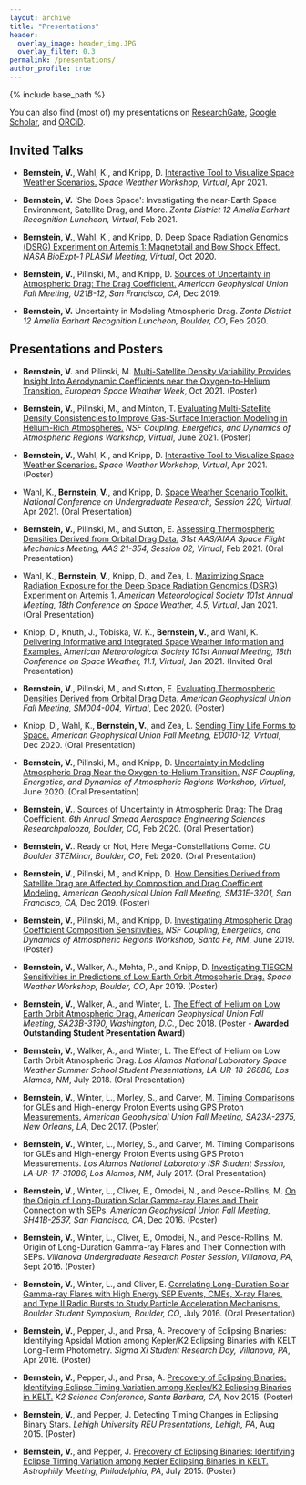 ```yaml
---
layout: archive
title: "Presentations"
header:
  overlay_image: header_img.JPG
  overlay_filter: 0.3
permalink: /presentations/
author_profile: true
---
```


{% include base_path %}

You can also find (most of) my presentations on <a href="https://www.researchgate.net/profile/Valerie-Bernstein/research">ResearchGate</a>, <a href="https://scholar.google.com/citations?user=qM2RFKoAAAAJ&hl=en">Google Scholar</a>, and <a href="https://orcid.org/0000-0002-4467-6112">ORCiD</a>.

Invited Talks
------

* <b>Bernstein, V.</b>, Wahl, K., and Knipp, D. [Interactive Tool to Visualize Space Weather Scenarios.](https://www.youtube.com/watch?v=aVNDKAq6rn4) <i>Space Weather Workshop, Virtual</i>, Apr 2021.

* <b>Bernstein, V.</b> 'She Does Space': Investigating the near-Earth Space Environment, Satellite Drag, and More. <i>Zonta District 12 Amelia Earhart Recognition Luncheon, Virtual</i>, Feb 2021.

* <b>Bernstein, V.</b>, Wahl, K., and Knipp, D. [Deep Space Radiation Genomics (DSRG) Experiment on Artemis 1: Magnetotail and Bow Shock Effect.](https://www.researchgate.net/publication/353224352_Deep_Space_Radiation_Genomics_DSRG_Experiment_on_Artemis_1_Magnetotail_and_Bow_Shock_Effect) <i>NASA BioExpt-1 PLASM Meeting, Virtual</i>, Oct 2020.

* <b>Bernstein, V.</b>, Pilinski, M., and Knipp, D. [Sources of Uncertainty in Atmospheric Drag: The Drag Coefficient.](https://www.essoar.org/doi/10.1002/essoar.10501842.1) <i>American Geophysical Union Fall Meeting, U21B-12, San Francisco, CA</i>, Dec 2019.

* <b>Bernstein, V.</b> Uncertainty in Modeling Atmospheric Drag. <i>Zonta District 12 Amelia Earhart Recognition Luncheon, Boulder, CO</i>, Feb 2020.


Presentations and Posters
------

* <b>Bernstein, V.</b> and Pilinski, M. [Multi-Satellite Density Variability Provides Insight Into Aerodynamic Coefficients near the Oxygen-to-Helium Transition.](https://www.researchgate.net/publication/356125569_Multi-Satellite_Density_Variability_Provides_Insight_Into_Aerodynamic_Coefficients_near_the_Oxygen-to-Helium_Transition) <i>European Space Weather Week</i>, Oct 2021. (Poster)

* <b>Bernstein, V.</b>, Pilinski, M., and Minton, T. [Evaluating Multi-Satellite Density Consistencies to Improve Gas-Surface Interaction Modeling in Helium-Rich Atmospheres.](https://www.researchgate.net/publication/353209310_Evaluating_Multi-Satellite_Density_Consistencies_to_Improve_Gas-_Surface_Interaction_Modeling_in_Helium-Rich_Atmospheres) <i>NSF Coupling, Energetics, and Dynamics of Atmospheric Regions Workshop, Virtual</i>, June 2021. (Poster)

* <b>Bernstein, V.</b>, Wahl, K., and Knipp, D. [Interactive Tool to Visualize Space Weather Scenarios.](https://www.researchgate.net/publication/353196544_Interactive_Tool_to_Visualize_Space_Weather_Scenarios) <i>Space Weather Workshop, Virtual</i>, Apr 2021. (Poster)

* Wahl, K., <b>Bernstein, V.</b>, and Knipp, D. [Space Weather Scenario Toolkit.](https://www.researchgate.net/publication/353220896_Space_Weather_Scenario_Toolkit) <i>National Conference on Undergraduate Research, Session 220, Virtual</i>, Apr 2021. (Oral Presentation)

* <b>Bernstein, V.</b>, Pilinski, M., and Sutton, E. [Assessing Thermospheric Densities Derived from Orbital Drag Data.](https://www.researchgate.net/publication/353224456_Assessing_Thermospheric_Densities_Derived_from_Orbital_Drag_Data) <i>31st AAS/AIAA Space Flight Mechanics Meeting, AAS 21-354, Session 02, Virtual</i>, Feb 2021. (Oral Presentation)

* Wahl, K., <b>Bernstein, V.</b>, Knipp, D., and Zea, L. [Maximizing Space Radiation Exposure for the Deep Space Radiation Genomics (DSRG) Experiment on Artemis 1.](https://www.researchgate.net/publication/353221404_Maximizing_Space_Radiation_Exposure_for_the_Deep_Space_Radiation_Genomics_DSRG_Experiment_on_Artemis_1) <i>American Meteorological Society 101st Annual Meeting, 18th Conference on Space Weather, 4.5, Virtual</i>, Jan 2021. (Oral Presentation)

* Knipp, D., Knuth, J., Tobiska, W. K., <b>Bernstein, V.</b>, and Wahl, K. [Delivering Informative and Integrated Space Weather Information and Examples.](https://www.researchgate.net/publication/353222026_Delivering_Informative_and_Integrated_Space_Weather_Information_and_Examples) <i>American Meteorological Society 101st Annual Meeting, 18th Conference on Space Weather, 11.1, Virtual</i>, Jan 2021. (Invited Oral Presentation)

* <b>Bernstein, V.</b>, Pilinski, M., and Sutton, E. [Evaluating Thermospheric Densities Derived from Orbital Drag Data.](https://www.researchgate.net/publication/353224700_Evaluating_Thermospheric_Densities_Derived_from_Orbital_Drag_Data) <i>American Geophysical Union Fall Meeting, SM004-004, Virtual</i>, Dec 2020. (Poster)

* Knipp, D., Wahl, K., <b>Bernstein, V.</b>, and Zea, L. [Sending Tiny Life Forms to Space.](https://www.researchgate.net/publication/353224583_Sending_Tiny_Life_Forms_to_Space) <i>American Geophysical Union Fall Meeting, ED010-12, Virtual</i>, Dec 2020. (Oral Presentation)

* <b>Bernstein, V.</b>, Pilinski, M., and Knipp, D. [Uncertainty in Modeling Atmospheric Drag Near the Oxygen-to-Helium Transition.](https://www.researchgate.net/publication/353299186_Uncertainty_in_Modeling_Atmospheric_Drag_Near_the_Oxygen-to-Helium_Transition) <i>NSF Coupling, Energetics, and Dynamics of Atmospheric Regions Workshop, Virtual</i>, June 2020. (Oral Presentation)

* <b>Bernstein, V.</b>. Sources of Uncertainty in Atmospheric Drag: The Drag Coefficient. <i>6th Annual Smead Aerospace Engineering Sciences Researchpalooza, Boulder, CO</i>, Feb 2020. (Oral Presentation)

* <b>Bernstein, V.</b>. Ready or Not, Here Mega-Constellations Come. <i>CU Boulder STEMinar, Boulder, CO</i>, Feb 2020. (Oral Presentation)

* <b>Bernstein, V.</b>, Pilinski, M., and Knipp, D. [How Densities Derived from Satellite Drag are Affected by Composition and Drag Coefficient Modeling.](https://www.researchgate.net/publication/353299271_How_Densities_Derived_from_Satellite_Drag_are_Affected_by_Composition_and_Drag_Coefficient_Modeling) <i>American Geophysical Union Fall Meeting, SM31E-3201, San Francisco, CA</i>, Dec 2019. (Poster)

* <b>Bernstein, V.</b>, Pilinski, M., and Knipp, D. [Investigating Atmospheric Drag Coefficient Composition Sensitivities.](https://www.researchgate.net/publication/353327414_Investigating_Atmospheric_Drag_Coefficient_Composition_Sensitivities) <i>NSF Coupling, Energetics, and Dynamics of Atmospheric Regions Workshop, Santa Fe, NM</i>, June 2019. (Poster)

* <b>Bernstein, V.</b>, Walker, A., Mehta, P., and Knipp, D. [Investigating TIEGCM Sensitivities in Predictions of Low Earth Orbit Atmospheric Drag.](https://www.researchgate.net/publication/353327627_Investigating_TIEGCM_Sensitivities_in_Predictions_of_Low_Earth_Orbit_Atmospheric_Drag) <i>Space Weather Workshop, Boulder, CO</i>, Apr 2019. (Poster)

* <b>Bernstein, V.</b>, Walker, A., and Winter, L. [The Effect of Helium on Low Earth Orbit Atmospheric Drag.](https://www.researchgate.net/publication/353330027_The_Effect_of_Helium_on_Low_Earth_Orbit_Atmospheric_Drag) <i>American Geophysical Union Fall Meeting, SA23B-3190, Washington, D.C.</i>, Dec 2018. (Poster - <b>Awarded Outstanding Student Presentation Award</b>)

* <b>Bernstein, V.</b>, Walker, A., and Winter, L. The Effect of Helium on Low Earth Orbit Atmospheric Drag. <i>Los Alamos National Laboratory Space Weather Summer School Student Presentations, LA-UR-18-26888, Los Alamos, NM</i>, July 2018. (Oral Presentation)

* <b>Bernstein, V.</b>, Winter, L., Morley, S., and Carver, M. [Timing Comparisons for GLEs and High-energy Proton Events using GPS Proton Measurements.](https://www.researchgate.net/publication/353329982_Timing_Comparisons_for_GLEs_and_High-energy_Proton_Events_using_GPS_Proton_Measurements) <i>American Geophysical Union Fall Meeting, SA23A-2375, New Orleans, LA</i>, Dec 2017. (Poster)

* <b>Bernstein, V.</b>, Winter, L., Morley, S., and Carver, M. Timing Comparisons for GLEs and High-energy Proton Events using GPS Proton Measurements. <i>Los Alamos National Laboratory ISR Student Session, LA-UR-17-31086, Los Alamos, NM</i>, July 2017. (Oral Presentation)

* <b>Bernstein, V.</b>, Winter, L., Cliver, E., Omodei, N., and Pesce-Rollins, M. [On the Origin of Long-Duration Solar Gamma-ray Flares and Their Connection with SEPs.](https://www.researchgate.net/publication/353329890_On_the_Origin_on_Long-Duration_Solar_Gamma-ray_Flares_and_Their_Connection_with_SEPs) <i>American Geophysical Union Fall Meeting, SH41B-2537, San Francisco, CA</i>, Dec 2016. (Poster)

* <b>Bernstein, V.</b>, Winter, L., Cliver, E., Omodei, N., and Pesce-Rollins, M. Origin of Long-Duration Gamma-ray Flares and Their Connection with SEPs. <i>Villanova Undergraduate Research Poster Session, Villanova, PA</i>, Sept 2016. (Poster)

* <b>Bernstein, V.</b>, Winter, L., and Cliver, E. [Correlating Long-Duration Solar Gamma-ray Flares with High Energy SEP Events, CMEs, X-ray Flares, and Type II Radio Bursts to Study Particle Acceleration Mechanisms.](https://www.researchgate.net/publication/353342085_Correlating_Long-Duration_Solar_Gamma-ray_Flares_with_High_Energy_SEP_Events_CMEs_X-ray_Flares_and_Type_II_Radio_Bursts_to_Study_Particle_Acceleration_Mechanisms) <i>Boulder Student Symposium, Boulder, CO</i>, July 2016. (Oral Presentation)

* <b>Bernstein, V.</b>, Pepper, J., and Prsa, A. Precovery of Eclipsing Binaries: Identifying Apsidal Motion among Kepler/K2 Eclipsing Binaries with KELT Long-Term Photometry. <i>Sigma Xi Student Research Day, Villanova, PA</i>, Apr 2016. (Poster)

* <b>Bernstein, V.</b>, Pepper, J., and Prsa, A. [Precovery of Eclipsing Binaries: Identifying Eclipse Timing Variation among Kepler/K2 Eclipsing Binaries in KELT.](https://www.researchgate.net/publication/353329899_Precovery_of_Eclipsing_Binaries_Identifying_Eclipse_Timing_Variation_among_KeplerK2_Eclipsing_Binaries_in_KELT) <i>K2 Science Conference, Santa Barbara, CA</i>, Nov 2015. (Poster)

* <b>Bernstein, V.</b>, and Pepper, J. Detecting Timing Changes in Eclipsing Binary Stars. <i>Lehigh University REU Presentations, Lehigh, PA</i>, Aug 2015. (Poster)

* <b>Bernstein, V.</b>, and Pepper, J. [Precovery of Eclipsing Binaries: Identifying Eclipse Timing Variation among Kepler Eclipsing Binaries in KELT.](https://www.researchgate.net/publication/353342103_Precovery_of_Eclipsing_Binaries_Identifying_Eclipse_Timing_Variation_among_Kepler_Eclipsing_Binaries_in_KELT) <i>Astrophilly Meeting, Philadelphia, PA</i>, July 2015. (Poster)
